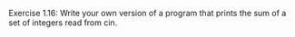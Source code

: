 Exercise 1.16: Write your own version of a program that prints the sum of a set of integers read from cin.
